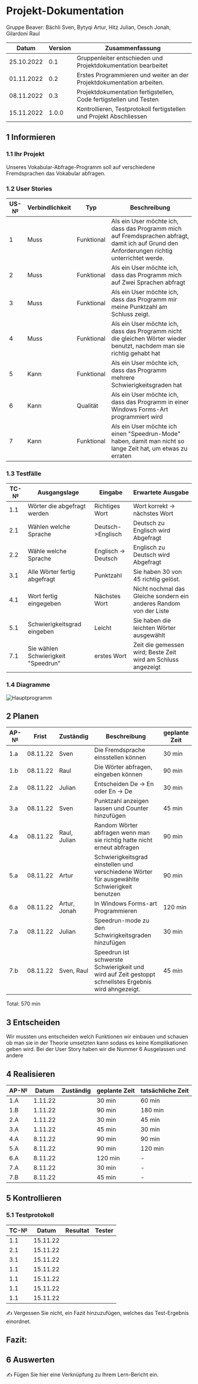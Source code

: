 # Projekt-Dokumentation

Gruppe Beaver: Bächli Sven, Bytyqi Artur, Hitz Julian, Oesch Jonah, Gilardoni Raul

| Datum | Version | Zusammenfassung                                              |
| ----- | ------- | ------------------------------------------------------------ |
|    25.10.2022   | 0.1   | Gruppenleiter entschieden und Projektdokumentation bearbeitet |
|   01.11.2022    | 0.2   |    Erstes Programmieren und weiter an der Projektdokumentation arbeiten.          |
|  08.11.2022     | 0.3   |   Projektdokumentation fertigstellen, Code fertigstellen und Testen      |
| 15.11.2022 | 1.0.0 | Kontrollieren, Testprotokoll fertigstellen und Projekt Abschliessen |

## 1 Informieren

### 1.1 Ihr Projekt

Unseres Vokabular-Abfrage-Programm soll auf verschiedene Fremdsprachen das Vokabular abfragen.

### 1.2 User Stories

| US-№ | Verbindlichkeit | Typ  | Beschreibung                       |
| ---- | --------------- | ---- | ---------------------------------- |
| 1    | Muss  |   Funktional   | Als ein User möchte ich, dass das Programm mich auf Fremdsprachen abfragt, damit ich auf Grund den Anforderungen richtig unterrichtet werde.  |
| 2  |  Muss               |  Funktional    |       Als ein User möchte ich, dass das Programm mich auf Zwei Sprachen abfragt                            |
| 3  | Muss  |Funktional|Als ein User möchte ich, dass das Programm mir meine Punktzahl am Schluss zeigt.|
| 4  |Muss |Funktional|Als ein User möchte ich, dass das Programm nicht die gleichen Wörter wieder benutzt, nachdem man sie richtig gehabt hat|
| 5  |Kann|Funktional|Als ein User möchte ich, dass das Programm mehrere Schwierigkeitsgraden hat|
| 6  |Kann|Qualität|Als ein User möchte ich, dass das Programm in einer Windows Forms-Art programmiert wird|
| 7  |  Kann               |  Funktional    |Als ein User möchte ich einen "Speedrun-Mode" haben, damit man nicht so lange Zeit hat, um etwas zu erraten|

### 1.3 Testfälle

| TC-№ | Ausgangslage | Eingabe | Erwartete Ausgabe |
| ---- | ------------ | ------- | ----------------- |
| 1.1  |       Wörter die abgefragt werden       |    Richtiges Wort     |      Wort korrekt -> nächstes Wort             |
| 2.1  |     Wählen welche Sprache         |     Deutsch->Englisch    |     Deutsch zu Englisch wird Abgefragt              |
| 2.2 | Wähle welche Sprache | Englisch -> Deutsch | Englisch zu Deutsch wird Abgefragt |
| 3.1  |      Alle Wörter fertig abgefragt        |   Punktzahl      |      Sie haben 30 von 45 richtig gelöst.             |
| 4.1  |       Wort fertig eingegeben       |     Nächstes Wort    |       Nicht nochmal das Gleiche sondern ein anderes Random von der Liste            |
| 5.1  |    Schwierigkeitsgrad eingeben          |   Leicht      |    Sie haben die leichten Wörter ausgewählt               |
| 7.1  |   Sie wählen Schwierigkeit "Speedrun"          |   erstes Wort      |     Zeit die gemessen wird; Beste Zeit wird am Schluss angezeigt             |


### 1.4 Diagramme

![Hauptprogramm](https://user-images.githubusercontent.com/110893098/201853639-c8947ed1-d646-40d7-92c7-f84a7357b33b.png)



## 2 Planen

| AP-№ | Frist | Zuständig | Beschreibung | geplante Zeit |
| ---- | ----- | --------- | ------------ | ------------- |
|   1.a    |     08.11.22    |   Sven   |   Die Fremdsprache einsstellen können            |    30 min     |
|   1.b    |   08.11.22      |     Raul |    Die Wörter abfragen, eingeben können   |   90 min |
|   2.a    |   08.11.22      |     Julian   | Entscheiden De -> En oder En -> De              |    30 min      |
|   3.a    |  08.11.22       |      Sven  | Punktzahl anzeigen lassen und Counter hinzufügen         |     45 min    |
|   4.a    |   08.11.22      |       Raul, Julian |  Random Wörter abfragen wenn man sie richtig hatte nicht erneut abfragen             |   90 min       |
|   5.a    |   08.11.22      |  Artur      |  Schwierigkeitsgrad einstellen und verschiedene Wörter für ausgewählte Schwierigkeit benutzen             |    90  min    |
|   6.a    |   08.11.22      |   Artur, Jonah     |    In Windows Forms-art Programmieren           |     120 min     |
|   7.a    |   08.11.22      |    Julian    |    Speedrun-mode zu den Schwirigkeitsgraden hinzufügen           |    30  min    |
|   7.b    |   08.11.22      |     Sven, Raul   |   Speedrun ist schwerste Schwierigkeit und wird auf Zeit gestoppt schnellstes Ergebnis wird ahngezeigt.    |   45 min   |
Total: 570 min


## 3 Entscheiden

Wir mussten uns entscheiden welch Funktionen wir einbauen und schauen ob man sie in der Theorie umsetzten kann sodass es keine Komplikationen geben wird. Bei der User Story haben wir die Nummer 6 Ausgelassen und andere

## 4 Realisieren

| AP-№ | Datum | Zuständig | geplante Zeit | tatsächliche Zeit |
| ---- | ----- | --------- | ------------- | ----------------- |
| 1.A  |   1.11.22    |           |       30 min         |      60 min        |
| 1.B  |   1.11.22     |           |  90 min             |      180 min             |
| 2.A  |  1.11.22      |           |   30 min            |         45 min          |
| 3.A  |   1.11.22     |           |    45 min           |            30 min       |
| 4.A  |  8.11.22      |           |    90 min           |            90 min       |
| 5.A  |  8.11.22     |           |     90 min          |           120 min        |
| 6.A  |   8.11.22    |           |     120 min          |             -     |
| 7.A  |  8.11.22     |           |      30 min         |               -    |
| 7.B  | 8.11.22      |           |       45 min        |                -   |


## 5 Kontrollieren

### 5.1 Testprotokoll

| TC-№ | Datum | Resultat | Tester |
| ---- | ----- | -------- | ------ |
| 1.1  |  15.11.22     |          |        |
| 2.1  |  15.11.22     |          |        |
| 3.1  |  15.11.22     |          |        |
| 1.1  |  15.11.22     |          |        |
| 1.1  |  15.11.22     |          |        |
| 1.1  |  15.11.22     |          |        |
| 1.1  |  15.11.22     |          |        |

✍️ Vergessen Sie nicht, ein Fazit hinzuzufügen, welches das Test-Ergebnis einordnet.

## Fazit:


## 6 Auswerten

✍️ Fügen Sie hier eine Verknüpfung zu Ihrem Lern-Bericht ein.
